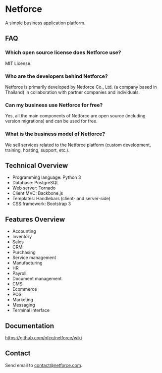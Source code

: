 # Netforce

A simple business application platform.

## FAQ

### Which open source license does Netforce use?

MIT License.

### Who are the developers behind Netforce?

Netforce is primarily developed by Netforce Co., Ltd. (a company based in Thailand) in collaboration with partner companies and individuals.

### Can my business use Netforce for free?

Yes, all the main components of Netforce are open source (including version migrations) and can be used for free.

### What is the business model of Netforce?

We sell services related to the Netforce platform (custom development, training, hosting, support, etc.).

## Technical Overview

* Programming language: Python 3
* Database: PostgreSQL
* Web server: Tornado
* Client MVC: Backbone.js
* Templates: Handlebars (client- and server-side)
* CSS framework: Bootstrap 3

## Features Overview

* Accounting
* Inventory
* Sales
* CRM
* Purchasing
* Service management
* Manufacturing
* HR
* Payroll
* Document management
* CMS
* Ecommerce
* POS
* Marketing
* Messaging
* Terminal interface

## Documentation

https://github.com/nfco/netforce/wiki

## Contact

Send email to contact@netforce.com.
